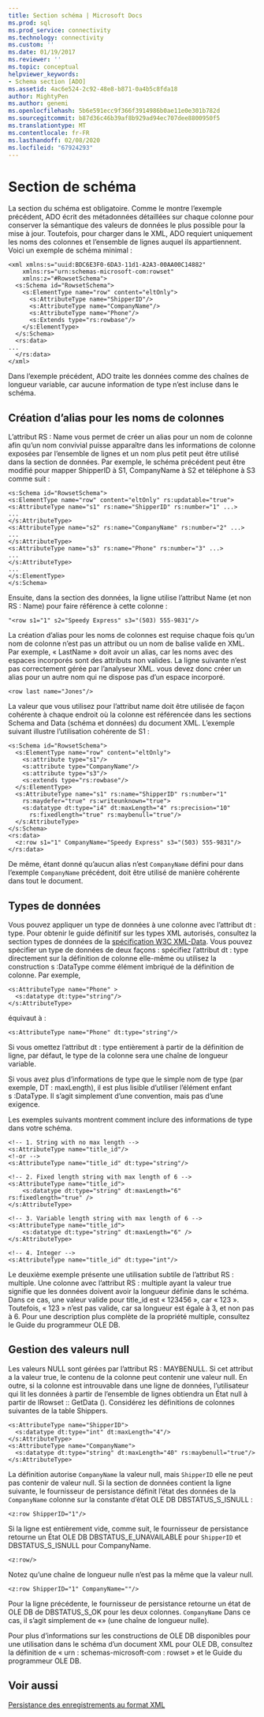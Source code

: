 ```yaml
---
title: Section schéma | Microsoft Docs
ms.prod: sql
ms.prod_service: connectivity
ms.technology: connectivity
ms.custom: ''
ms.date: 01/19/2017
ms.reviewer: ''
ms.topic: conceptual
helpviewer_keywords:
- Schema section [ADO]
ms.assetid: 4ac6e524-2c92-48e8-b871-0a4b5c8fda18
author: MightyPen
ms.author: genemi
ms.openlocfilehash: 5b6e591ecc9f366f3914986b0ae11e0e301b782d
ms.sourcegitcommit: b87d36c46b39af8b929ad94ec707dee8800950f5
ms.translationtype: MT
ms.contentlocale: fr-FR
ms.lasthandoff: 02/08/2020
ms.locfileid: "67924293"
---
```

# <a name="schema-section"></a>Section de schéma
La section du schéma est obligatoire. Comme le montre l’exemple précédent, ADO écrit des métadonnées détaillées sur chaque colonne pour conserver la sémantique des valeurs de données le plus possible pour la mise à jour. Toutefois, pour charger dans le XML, ADO requiert uniquement les noms des colonnes et l’ensemble de lignes auquel ils appartiennent. Voici un exemple de schéma minimal :  
  
```  
<xml xmlns:s="uuid:BDC6E3F0-6DA3-11d1-A2A3-00AA00C14882"  
    xmlns:rs="urn:schemas-microsoft-com:rowset"  
    xmlns:z="#RowsetSchema">  
  <s:Schema id="RowsetSchema">  
    <s:ElementType name="row" content="eltOnly">  
      <s:AttributeType name="ShipperID"/>  
      <s:AttributeType name="CompanyName"/>  
      <s:AttributeType name="Phone"/>  
      <s:Extends type="rs:rowbase"/>  
    </s:ElementType>  
  </s:Schema>  
  <rs:data>  
...  
  </rs:data>  
</xml>  
```  
  
 Dans l’exemple précédent, ADO traite les données comme des chaînes de longueur variable, car aucune information de type n’est incluse dans le schéma.  
  
## <a name="creating-aliases-for-column-names"></a>Création d’alias pour les noms de colonnes  
 L’attribut RS : Name vous permet de créer un alias pour un nom de colonne afin qu’un nom convivial puisse apparaître dans les informations de colonne exposées par l’ensemble de lignes et un nom plus petit peut être utilisé dans la section de données. Par exemple, le schéma précédent peut être modifié pour mapper ShipperID à S1, CompanyName à S2 et téléphone à S3 comme suit :  
  
```  
<s:Schema id="RowsetSchema">   
<s:ElementType name="row" content="eltOnly" rs:updatable="true">   
<s:AttributeType name="s1" rs:name="ShipperID" rs:number="1" ...>   
...  
</s:AttributeType>   
<s:AttributeType name="s2" rs:name="CompanyName" rs:number="2" ...>   
...  
</s:AttributeType>   
<s:AttributeType name="s3" rs:name="Phone" rs:number="3" ...>   
...  
</s:AttributeType>   
...  
</s:ElementType>   
</s:Schema>  
```  
  
 Ensuite, dans la section des données, la ligne utilise l’attribut Name (et non RS : Name) pour faire référence à cette colonne :  
  
```  
"<row s1="1" s2="Speedy Express" s3="(503) 555-9831"/>  
```  
  
 La création d’alias pour les noms de colonnes est requise chaque fois qu’un nom de colonne n’est pas un attribut ou un nom de balise valide en XML. Par exemple, « LastName » doit avoir un alias, car les noms avec des espaces incorporés sont des attributs non valides. La ligne suivante n’est pas correctement gérée par l’analyseur XML. vous devez donc créer un alias pour un autre nom qui ne dispose pas d’un espace incorporé.  
  
```  
<row last name="Jones"/>  
```  
  
 La valeur que vous utilisez pour l’attribut name doit être utilisée de façon cohérente à chaque endroit où la colonne est référencée dans les sections Schema and Data (schéma et données) du document XML. L’exemple suivant illustre l’utilisation cohérente de S1 :  
  
```  
<s:Schema id="RowsetSchema">  
  <s:ElementType name="row" content="eltOnly">  
    <s:attribute type="s1"/>  
    <s:attribute type="CompanyName"/>  
    <s:attribute type="s3"/>  
    <s:extends type="rs:rowbase"/>  
  </s:ElementType>  
  <s:AttributeType name="s1" rs:name="ShipperID" rs:number="1"   
    rs:maydefer="true" rs:writeunknown="true">  
    <s:datatype dt:type="i4" dt:maxLength="4" rs:precision="10"   
      rs:fixedlength="true" rs:maybenull="true"/>  
  </s:AttributeType>  
</s:Schema>  
<rs:data>  
  <z:row s1="1" CompanyName="Speedy Express" s3="(503) 555-9831"/>  
</rs:data>  
```  
  
 De même, étant donné qu’aucun alias n’est `CompanyName` défini pour dans l’exemple `CompanyName` précédent, doit être utilisé de manière cohérente dans tout le document.  
  
## <a name="data-types"></a>Types de données  
 Vous pouvez appliquer un type de données à une colonne avec l’attribut dt : type. Pour obtenir le guide définitif sur les types XML autorisés, consultez la section types de données de la [spécification W3C XML-Data](http://www.w3.org/TR/1998/NOTE-XML-data/). Vous pouvez spécifier un type de données de deux façons : spécifiez l’attribut dt : type directement sur la définition de colonne elle-même ou utilisez la construction s :DataType comme élément imbriqué de la définition de colonne. Par exemple,  
  
```  
<s:AttributeType name="Phone" >  
  <s:datatype dt:type="string"/>  
</s:AttributeType>  
```  
  
 équivaut à :  
  
```  
<s:AttributeType name="Phone" dt:type="string"/>  
```  
  
 Si vous omettez l’attribut dt : type entièrement à partir de la définition de ligne, par défaut, le type de la colonne sera une chaîne de longueur variable.  
  
 Si vous avez plus d’informations de type que le simple nom de type (par exemple, DT : maxLength), il est plus lisible d’utiliser l’élément enfant s :DataType. Il s’agit simplement d’une convention, mais pas d’une exigence.  
  
 Les exemples suivants montrent comment inclure des informations de type dans votre schéma.  
  
```  
<!-- 1. String with no max length -->  
<s:AttributeType name="title_id"/>  
<!-or -->  
<s:AttributeType name="title_id" dt:type="string"/>  
  
<!-- 2. Fixed length string with max length of 6 -->  
<s:AttributeType name="title_id">  
    <s:datatype dt:type="string" dt:maxLength="6" rs:fixedlength="true" />  
</s:AttributeType>  
  
<!-- 3. Variable length string with max length of 6 -->  
<s:AttributeType name="title_id">  
    <s:datatype dt:type="string" dt:maxLength="6" />  
</s:AttributeType>  
  
<!-- 4. Integer -->  
<s:AttributeType name="title_id" dt:type="int"/>  
```  
  
 Le deuxième exemple présente une utilisation subtile de l’attribut RS : multiple. Une colonne avec l’attribut RS : multiple ayant la valeur true signifie que les données doivent avoir la longueur définie dans le schéma. Dans ce cas, une valeur valide pour title_id est « 123456 », car « 123 ». Toutefois, « 123 » n’est pas valide, car sa longueur est égale à 3, et non pas à 6. Pour une description plus complète de la propriété multiple, consultez le Guide du programmeur OLE DB.  
  
## <a name="handling-nulls"></a>Gestion des valeurs null  
 Les valeurs NULL sont gérées par l’attribut RS : MAYBENULL. Si cet attribut a la valeur true, le contenu de la colonne peut contenir une valeur null. En outre, si la colonne est introuvable dans une ligne de données, l’utilisateur qui lit les données à partir de l’ensemble de lignes obtiendra un État null à partir de IRowset :: GetData (). Considérez les définitions de colonnes suivantes de la table Shippers.  
  
```  
<s:AttributeType name="ShipperID">  
  <s:datatype dt:type="int" dt:maxLength="4"/>  
</s:AttributeType>  
<s:AttributeType name="CompanyName">  
  <s:datatype dt:type="string" dt:maxLength="40" rs:maybenull="true"/>  
</s:AttributeType>  
```  
  
 La définition autorise `CompanyName` la valeur null, mais `ShipperID` elle ne peut pas contenir de valeur null. Si la section de données contient la ligne suivante, le fournisseur de persistance définit l’état des données de la `CompanyName` colonne sur la constante d’état OLE DB DBSTATUS_S_ISNULL :  
  
```  
<z:row ShipperID="1"/>  
```  
  
 Si la ligne est entièrement vide, comme suit, le fournisseur de persistance retourne un État OLE DB DBSTATUS_E_UNAVAILABLE pour `ShipperID` et DBSTATUS_S_ISNULL pour CompanyName.  
  
```  
<z:row/>   
```  
  
 Notez qu’une chaîne de longueur nulle n’est pas la même que la valeur null.  
  
```  
<z:row ShipperID="1" CompanyName=""/>  
```  
  
 Pour la ligne précédente, le fournisseur de persistance retourne un état de OLE DB de DBSTATUS_S_OK pour les deux colonnes. `CompanyName` Dans ce cas, il s’agit simplement de «» (une chaîne de longueur nulle).  
  
 Pour plus d’informations sur les constructions de OLE DB disponibles pour une utilisation dans le schéma d’un document XML pour OLE DB, consultez la définition de « urn : schemas-microsoft-com : rowset » et le Guide du programmeur OLE DB.  
  
## <a name="see-also"></a>Voir aussi  
 [Persistance des enregistrements au format XML](../../../ado/guide/data/persisting-records-in-xml-format.md)
